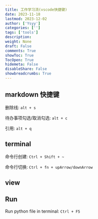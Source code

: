 ```yaml
---
title: 工作学习流(vscode快捷键)
date: 2023-11-18
lastmod: 2023-12-02
author: ['Ysyy']
categories: ['']
tags: ['tools']
description: 
weight: None
draft: False
comments: True
showToc: True
TocOpen: True
hidemeta: False
disableShare: False
showbreadcrumbs: True
---
```

## markdown 快捷键

删除线: `alt + s`

待办事项勾选/取消勾选: `alt + c`

引用: `alt + q`

## terminal

命令行创建: `Ctrl + Shift + ~`

命令行切换: `Ctrl + fn + upArrow/downArrow`

## view

## Run

Run python file in terminal: `Ctrl + F5`